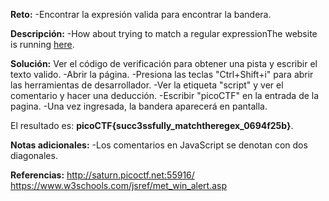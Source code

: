 
**Reto:**
-Encontrar la expresión valida para encontrar la bandera.

**Descripción:**
-How about trying to match a regular expressionThe website is running [here](http://saturn.picoctf.net:55916/).

**Solución:**
Ver el código de verificación para obtener una pista y escribir el texto valido.
-Abrir la página.
-Presiona las teclas "Ctrl+Shift+i" para abrir las herramientas de desarrollador.
-Ver la etiqueta "script" y ver el comentario y hacer una deducción.
-Escribir "picoCTF" en la entrada de la pagina.
-Una vez ingresada, la bandera aparecerá en pantalla.

El resultado es: **picoCTF{succ3ssfully_matchtheregex_0694f25b}**.

**Notas adicionales:**
-Los comentarios en JavaScript se denotan con dos diagonales.

**Referencias:**
http://saturn.picoctf.net:55916/
https://www.w3schools.com/jsref/met_win_alert.asp